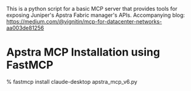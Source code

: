 This is a python script for a basic MCP server that provides tools for exposing Juniper's Apstra Fabric manager's APIs. Accompanying blog: https://medium.com/@vignitin/mcp-for-datacenter-networks-aa003de81256
# Apstra MCP Installation using FastMCP
% fastmcp install claude-desktop apstra_mcp_v6.py
